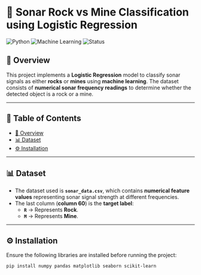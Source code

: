 # 🚀 Sonar Rock vs Mine Classification using Logistic Regression

![Python](https://img.shields.io/badge/Python-3.8%2B-blue.svg)
![Machine Learning](https://img.shields.io/badge/Machine%20Learning-Logistic%20Regression-green.svg)
![Status](https://img.shields.io/badge/Status-Completed-brightgreen.svg)

## 📌 Overview
This project implements a **Logistic Regression** model to classify sonar signals as either **rocks** or **mines** using **machine learning**. The dataset consists of **numerical sonar frequency readings** to determine whether the detected object is a rock or a mine.

---

## 📂 Table of Contents
- [📌 Overview](#-overview)
- [📊 Dataset](#-dataset)
- [⚙️ Installation](#%EF%B8%8F-installation)
---

## 📊 Dataset
- The dataset used is **`sonar_data.csv`**, which contains **numerical feature values** representing sonar signal strength at different frequencies.
- The last column (**column 60**) is the **target label**:
  - **`R`** → Represents **Rock**.
  - **`M`** → Represents **Mine**.

---

## ⚙️ Installation
Ensure the following libraries are installed before running the project:

```sh
pip install numpy pandas matplotlib seaborn scikit-learn
